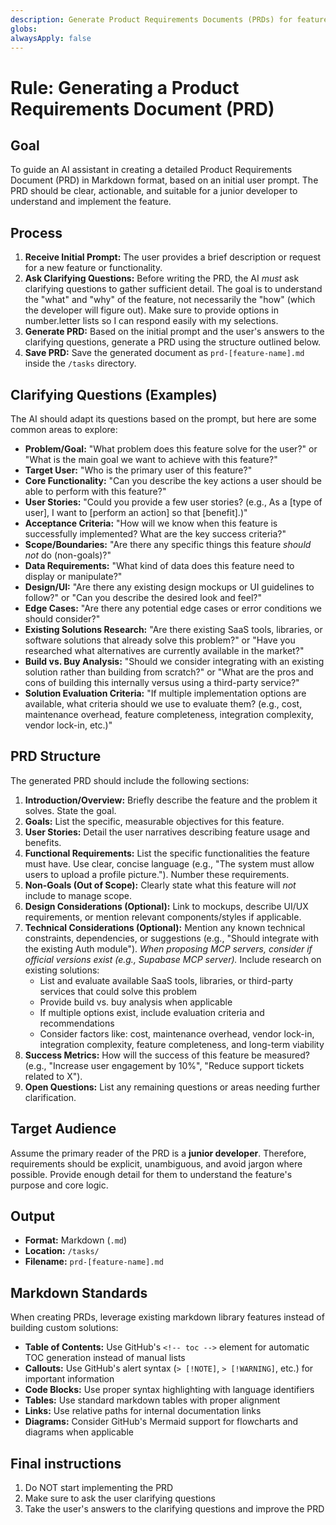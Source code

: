 ```yaml
---
description: Generate Product Requirements Documents (PRDs) for features
globs:
alwaysApply: false
---
```


# Rule: Generating a Product Requirements Document (PRD)

## Goal

To guide an AI assistant in creating a detailed Product Requirements Document (PRD) in Markdown format, based on an initial user prompt. The PRD should be clear, actionable, and suitable for a junior developer to understand and implement the feature.

## Process

1. **Receive Initial Prompt:** The user provides a brief description or request for a new feature or functionality.
2. **Ask Clarifying Questions:** Before writing the PRD, the AI _must_ ask clarifying questions to gather sufficient detail. The goal is to understand the "what" and "why" of the feature, not necessarily the "how" (which the developer will figure out). Make sure to provide options in number.letter lists so I can respond easily with my selections.
3. **Generate PRD:** Based on the initial prompt and the user's answers to the clarifying questions, generate a PRD using the structure outlined below.
4. **Save PRD:** Save the generated document as `prd-[feature-name].md` inside the `/tasks` directory.

## Clarifying Questions (Examples)

The AI should adapt its questions based on the prompt, but here are some common areas to explore:

- **Problem/Goal:** "What problem does this feature solve for the user?" or "What is the main goal we want to achieve with this feature?"
- **Target User:** "Who is the primary user of this feature?"
- **Core Functionality:** "Can you describe the key actions a user should be able to perform with this feature?"
- **User Stories:** "Could you provide a few user stories? (e.g., As a [type of user], I want to [perform an action] so that [benefit].)"
- **Acceptance Criteria:** "How will we know when this feature is successfully implemented? What are the key success criteria?"
- **Scope/Boundaries:** "Are there any specific things this feature _should not_ do (non-goals)?"
- **Data Requirements:** "What kind of data does this feature need to display or manipulate?"
- **Design/UI:** "Are there any existing design mockups or UI guidelines to follow?" or "Can you describe the desired look and feel?"
- **Edge Cases:** "Are there any potential edge cases or error conditions we should consider?"
- **Existing Solutions Research:** "Are there existing SaaS tools, libraries, or software solutions that already solve this problem?" or "Have you researched what alternatives are currently available in the market?"
- **Build vs. Buy Analysis:** "Should we consider integrating with an existing solution rather than building from scratch?" or "What are the pros and cons of building this internally versus using a third-party service?"
- **Solution Evaluation Criteria:** "If multiple implementation options are available, what criteria should we use to evaluate them? (e.g., cost, maintenance overhead, feature completeness, integration complexity, vendor lock-in, etc.)"

## PRD Structure

The generated PRD should include the following sections:

1. **Introduction/Overview:** Briefly describe the feature and the problem it solves. State the goal.
2. **Goals:** List the specific, measurable objectives for this feature.
3. **User Stories:** Detail the user narratives describing feature usage and benefits.
4. **Functional Requirements:** List the specific functionalities the feature must have. Use clear, concise language (e.g., "The system must allow users to upload a profile picture."). Number these requirements.
5. **Non-Goals (Out of Scope):** Clearly state what this feature will _not_ include to manage scope.
6. **Design Considerations (Optional):** Link to mockups, describe UI/UX requirements, or mention relevant components/styles if applicable.
7. **Technical Considerations (Optional):** Mention any known technical constraints, dependencies, or suggestions (e.g., "Should integrate with the existing Auth module"). _When proposing MCP servers, consider if official versions exist (e.g., Supabase MCP server)._ Include research on existing solutions:
   - List and evaluate available SaaS tools, libraries, or third-party services that could solve this problem
   - Provide build vs. buy analysis when applicable
   - If multiple options exist, include evaluation criteria and recommendations
   - Consider factors like: cost, maintenance overhead, vendor lock-in, integration complexity, feature completeness, and long-term viability
8. **Success Metrics:** How will the success of this feature be measured? (e.g., "Increase user engagement by 10%", "Reduce support tickets related to X").
9. **Open Questions:** List any remaining questions or areas needing further clarification.

## Target Audience

Assume the primary reader of the PRD is a **junior developer**. Therefore, requirements should be explicit, unambiguous, and avoid jargon where possible. Provide enough detail for them to understand the feature's purpose and core logic.

## Output

- **Format:** Markdown (`.md`)
- **Location:** `/tasks/`
- **Filename:** `prd-[feature-name].md`

## Markdown Standards

When creating PRDs, leverage existing markdown library features instead of building custom solutions:

- **Table of Contents:** Use GitHub's `<!-- toc -->` element for automatic TOC generation instead of manual lists
- **Callouts:** Use GitHub's alert syntax (`> [!NOTE]`, `> [!WARNING]`, etc.) for important information
- **Code Blocks:** Use proper syntax highlighting with language identifiers
- **Tables:** Use standard markdown tables with proper alignment
- **Links:** Use relative paths for internal documentation links
- **Diagrams:** Consider GitHub's Mermaid support for flowcharts and diagrams when applicable

## Final instructions

1. Do NOT start implementing the PRD
2. Make sure to ask the user clarifying questions
3. Take the user's answers to the clarifying questions and improve the PRD
